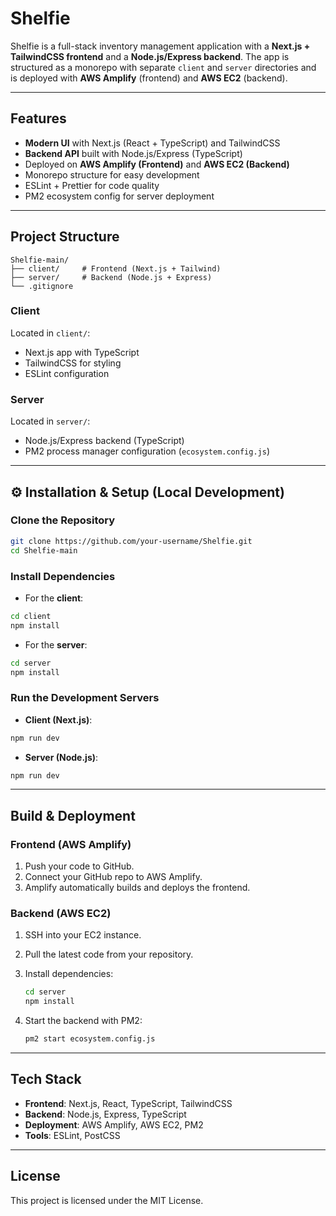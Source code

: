 # Shelfie

Shelfie is a full-stack inventory management application with a **Next.js + TailwindCSS frontend** and a **Node.js/Express backend**. The app is structured as a monorepo with separate `client` and `server` directories and is deployed with **AWS Amplify** (frontend) and **AWS EC2** (backend).

---

## Features

* **Modern UI** with Next.js (React + TypeScript) and TailwindCSS
* **Backend API** built with Node.js/Express (TypeScript)
* Deployed on **AWS Amplify (Frontend)** and **AWS EC2 (Backend)**
* Monorepo structure for easy development
* ESLint + Prettier for code quality
* PM2 ecosystem config for server deployment

---

## Project Structure

```
Shelfie-main/
├── client/     # Frontend (Next.js + Tailwind)
├── server/     # Backend (Node.js + Express)
└── .gitignore
```

### Client

Located in `client/`:

* Next.js app with TypeScript
* TailwindCSS for styling
* ESLint configuration

### Server

Located in `server/`:

* Node.js/Express backend (TypeScript)
* PM2 process manager configuration (`ecosystem.config.js`)

---

## ⚙️ Installation & Setup (Local Development)

### Clone the Repository

```bash
git clone https://github.com/your-username/Shelfie.git
cd Shelfie-main
```

### Install Dependencies

* For the **client**:

```bash
cd client
npm install
```

* For the **server**:

```bash
cd server
npm install
```

### Run the Development Servers

* **Client (Next.js)**:

```bash
npm run dev
```

* **Server (Node.js)**:

```bash
npm run dev
```

---

## Build & Deployment

### Frontend (AWS Amplify)

1. Push your code to GitHub.
2. Connect your GitHub repo to AWS Amplify.
3. Amplify automatically builds and deploys the frontend.

### Backend (AWS EC2)

1. SSH into your EC2 instance.
2. Pull the latest code from your repository.
3. Install dependencies:

   ```bash
   cd server
   npm install
   ```
4. Start the backend with PM2:

   ```bash
   pm2 start ecosystem.config.js
   ```

---

## Tech Stack

* **Frontend**: Next.js, React, TypeScript, TailwindCSS
* **Backend**: Node.js, Express, TypeScript
* **Deployment**: AWS Amplify, AWS EC2, PM2
* **Tools**: ESLint, PostCSS

---

## License

This project is licensed under the MIT License.
